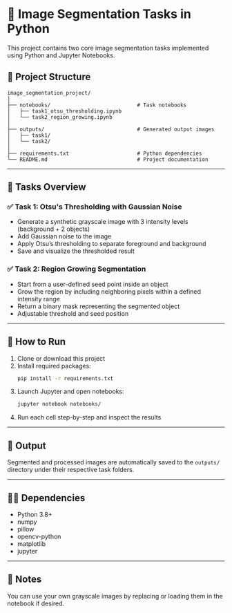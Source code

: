 
# 🧠 Image Segmentation Tasks in Python

This project contains two core image segmentation tasks implemented using Python and Jupyter Notebooks.

## 📁 Project Structure

```
image_segmentation_project/
│
├── notebooks/                            # Task notebooks
│   ├── task1_otsu_thresholding.ipynb
│   └── task2_region_growing.ipynb
│
├── outputs/                              # Generated output images
│   ├── task1/
│   └── task2/
│
├── requirements.txt                      # Python dependencies
└── README.md                             # Project documentation
```

---

## 🚀 Tasks Overview

### ✅ Task 1: Otsu's Thresholding with Gaussian Noise
- Generate a synthetic grayscale image with 3 intensity levels (background + 2 objects)
- Add Gaussian noise to the image
- Apply Otsu’s thresholding to separate foreground and background
- Save and visualize the thresholded result

### ✅ Task 2: Region Growing Segmentation
- Start from a user-defined seed point inside an object
- Grow the region by including neighboring pixels within a defined intensity range
- Return a binary mask representing the segmented object
- Adjustable threshold and seed position

---

## 🧪 How to Run

1. Clone or download this project
2. Install required packages:
    ```bash
    pip install -r requirements.txt
    ```
3. Launch Jupyter and open notebooks:
    ```bash
    jupyter notebook notebooks/
    ```
4. Run each cell step-by-step and inspect the results

---

## 💾 Output

Segmented and processed images are automatically saved to the `outputs/` directory under their respective task folders.

---

## 👨‍💻 Dependencies

- Python 3.8+
- numpy
- pillow
- opencv-python
- matplotlib
- jupyter

---

## 📸 Notes
You can use your own grayscale images by replacing or loading them in the notebook if desired.
